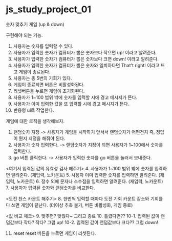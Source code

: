 # js_study_project_01

숫자 맞추기 게임 (up & down)

구현해야 되는 기능.
1. 사용자는 숫자를 입력할 수 있다.
2. 사용자가 입력한 숫자가 컴퓨터가 뽑은 숫자보다 작으면 up! 이라고 알려준다.
3. 사용자가 입력한 숫자가 컴퓨터가 뽑은 숫자보다 크면 down! 이라고 알려준다.
4. 사용자가 입력한 숫자가 컴퓨터가 뽑은 숫자와 일치하다면 That't right! 이라고 뜨고 게임이 종료된다.
5. 사용자는 총 5번의 기회가 있다.
6. 게임이 종료되면 버튼은 비활성화된다.
7. 리셋버튼을 누르면 게임이 초기화된다.
8. 사용자가 1~100 범위 밖에 숫자를 입력할 시에 경고 메시지가 뜬다.
9. 사용자가 이미 입력한 값을 또 입력할 시에 경고 메시지가 뜬다.
10. 반응형 ui로 작업한다.


게임에 대한 로직을 생각해보자.
1. 랜덤숫자 지정 -> 사용자가 게임을 시작하기 앞서서 랜덤숫자가 어떤건지 즉, 정답이 뭔지 지정을 해줘야 된다. 
2. 사용자가 숫자 입력한다. -> 랜덤숫자가 지정이 되면 사용자가 1~100에서 숫자를 입력한다.
3. go 버튼 클릭한다. -> 사용자가 입력한 숫자를 go 버튼을 눌러서 보내준다.

<여기서 입력된 값의 유효성 검사 해주기>
4. 사용자가 1~100 범위 밖에 숫자를 입력하면 알려준다. (재입력, 노카운트)
5. 사용자 이미 입력한 숫자를 입력하면 알려준다. (재입력, 노카운트)
6. 정수 외에 문자나 소수점을 입력하면 알려준다. (재입력, 노카운트)
7. 사용자가 입력된 숫자와 랜덤숫자를 비교한다.

<도전 찬스 카운트 해주기>
8. 한번씩 입력할 때마다 도전 기회 카운트 감소와 기회를 다 쓰면 게임이 끝난다. (더이상 추측 불가, 버튼 비활성화, 게임 종료)

<값 비교 체크>
9. 맞추면? 맞췄다~ 그리고 종료
10. 틀렸다면??
10-1. 입력된 값이 랜덤값보다 작다? 작다? 그럼 up!
10-2. 입력된 값이 랜덤값보다 크다?? 그럼 down!

11. reset
reset 버튼을 누르면 게임이 리셋된다.
